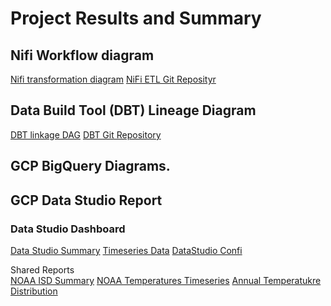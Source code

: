 <h1>Project Results and Summary</h1>
<p>
<h2>Nifi Workflow diagram</h2>
<a href="https://github.com/ptking777/dtc-de-project/blob/main/images/nifi-data-flow.png">Nifi transformation diagram</a>
<a href="https://github.com/ptking777/dtc_de_nifi_project">NiFi ETL Git Reposityr</a>
<p>
<h2>Data Build Tool (DBT) Lineage Diagram</h2>
<a href="https://github.com/ptking777/dtc-de-project/blob/main/images/lineage-dark.png">DBT linkage DAG</a>
<a href="https://github.com/ptking777/dbt_noaa_zoom">DBT Git Repository</a>
<p>
<h2>GCP BigQuery Diagrams.</h2>
<p>
<h2>GCP Data Studio Report</h2>
<h3>Data Studio Dashboard</h3>
<a href="https://github.com/ptking777/dtc-de-project/blob/main/images/NOAA_ISD_Temperature_Ranges.pdf" >Data Studio Summary</a>
<a href="https://github.com/ptking777/dtc-de-project/blob/main/images/NOAA_ISD%202.pdf" >Timeseries Data</a>
<a href="https://github.com/ptking777/dtc-de-project/blob/main/images/data-studio-config.png">DataStudio Confi</a>
<p>
Shared Reports<br>
<a href="https://datastudio.google.com/reporting/cc59e191-29d1-4ccc-96b9-aa40df0f972a">NOAA ISD Summary</a>
<a href="https://datastudio.google.com/reporting/84dab303-90a3-4e8a-b198-6301f727a267">NOAA Temperatures Timeseries</a> 
<a href="https://datastudio.google.com/reporting/14168147-b487-42fb-851f-14f22854592c">Annual Temperatukre Distribution</a>  
<a></a>
<p>
